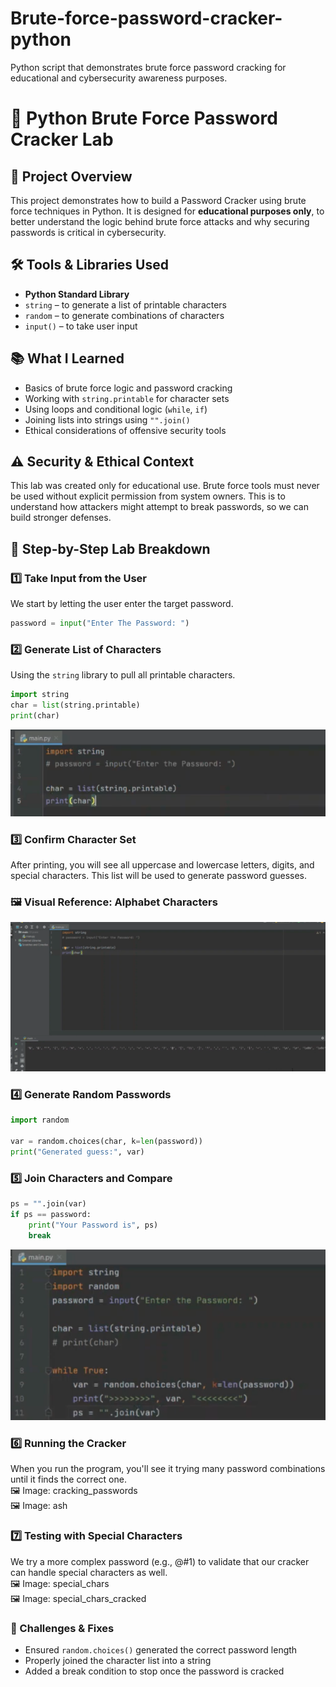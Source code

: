 # Brute-force-password-cracker-python
Python script that demonstrates brute force password cracking for educational and cybersecurity awareness purposes.

# 🔐 Python Brute Force Password Cracker Lab

## 📌 Project Overview  
This project demonstrates how to build a Password Cracker using brute force techniques in Python. It is designed for **educational purposes only**, to better understand the logic behind brute force attacks and why securing passwords is critical in cybersecurity.

## 🛠️ Tools & Libraries Used  
- **Python Standard Library**  
- `string` – to generate a list of printable characters  
- `random` – to generate combinations of characters  
- `input()` – to take user input  

## 📚 What I Learned
- Basics of brute force logic and password cracking  
- Working with `string.printable` for character sets  
- Using loops and conditional logic (`while`, `if`)  
- Joining lists into strings using `"".join()`  
- Ethical considerations of offensive security tools  

## ⚠️ Security & Ethical Context
This lab was created only for educational use. Brute force tools must never be used without explicit permission from system owners. This is to understand how attackers might attempt to break passwords, so we can build stronger defenses.

## 🧪 Step-by-Step Lab Breakdown
### 1️⃣ Take Input from the User  
We start by letting the user enter the target password.

```python
password = input("Enter The Password: ")
```
### 2️⃣ Generate List of Characters  
Using the `string` library to pull all printable characters.

```python
import string
char = list(string.printable)
print(char)
```
![char_list_string_printable](char_list_string_printable.png)

### 3️⃣ Confirm Character Set  
After printing, you will see all uppercase and lowercase letters, digits, and special characters. This list will be used to generate password guesses.

### 🖼️ Visual Reference: Alphabet Characters  
![Alphabet Characters](alphabet_characters.png)

### 4️⃣ Generate Random Passwords

```python
import random

var = random.choices(char, k=len(password))
print("Generated guess:", var)
```

### 5️⃣ Join Characters and Compare

```python
ps = "".join(var)
if ps == password:
    print("Your Password is", ps)
    break
```
![Step 5 - Generated Password Output](step5_password_output.png)

### 6️⃣ Running the Cracker  
When you run the program, you'll see it trying many password combinations until it finds the correct one.  
🖼️ Image: cracking_passwords  
🖼️ Image: ash

### 7️⃣ Testing with Special Characters  
We try a more complex password (e.g., @#1) to validate that our cracker can handle special characters as well.  
🖼️ Image: special_chars  
🖼️ Image: special_chars_cracked

### 🐞 Challenges & Fixes  
- Ensured `random.choices()` generated the correct password length  
- Properly joined the character list into a string  
- Added a break condition to stop once the password is cracked  
